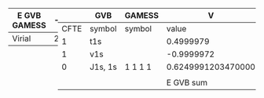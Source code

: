 <div class="grid-wrapper" id="integrals-table-1">

<div id="table1">

| E GVB GAMESS | -0.49999928 |
| ------------ | ----------- |
| Virial       | 2.00        |

</div>

<div id="table2">

|      | GVB     | GAMESS  | V                  | A\*V          |
| ---- | ------- | ------- | ------------------ | ------------- |
| CFTE | symbol  | symbol  | value              | result        |
| 1    | t1s     |         | 0.4999979          | 0.4999979000  |
| 1    | v1s     |         | -0.9999972         | -0.9999972000 |
| 0    | J1s, 1s | 1 1 1 1 | 0.6249991203470000 | 0.0000000000  |
|      |         |         |                    |               |
|      |         |         | E GVB sum          | -0.4999993000 |

</div>

</div>

<style>
  .grid-wrapper {
    display: grid;
    grid-row: auto auto;
    grid-template-columns: 20% 80%;
  }
  td {
    white-space: nowrap;
  }
</style>

